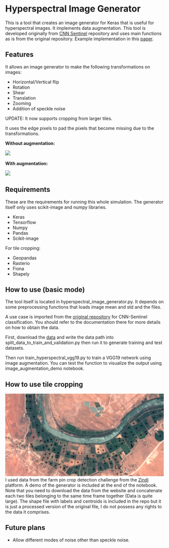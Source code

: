 # Hyperspectral Image Generator

This is a tool that creates an image generator for Keras that is useful for hyperspectral images. It implements data augmentation. This tool is developed originally from [CNN Sentinel](https://github.com/jensleitloff/CNN-Sentinel) repository and uses main functions as is from the original repository.
Example implementation in this [paper](https://arxiv.org/abs/2003.13502).

## Features
It allows an image generator to make the following transformations on images:
- Horizontal/Vertical flip
- Rotation
- Shear
- Translation
- Zooming
- Addition of speckle noise

UPDATE: It now supports cropping from larger tiles.

It uses the edge pixels to pad the pixels that become missing due to the transformations.

**Without augmentation:**

![](images_for_notebook/no_augmentation.png)

**With augmentation:**

![](images_for_notebook/augmentation.png)


## Requirements
These are the requirements for running this whole simulation. The generator itself only uses scikit-image and numpy libraries.
- Keras
- Tensorflow
- Numpy
- Pandas
- Scikit-image

For tile cropping:
- Geopandas
- Rasterio
- Fiona
- Shapely

## How to use (basic mode)
The tool itself is located in hyperspectral_image_generator.py. It depends on some preprocessing functions that loads image mean and std and the files.

A use case is imported from the [original repository](https://github.com/jensleitloff/CNN-Sentinel) for CNN-Sentinel classification. You should refer to the documentation there for more details on how to obtain the data.

First, download the [data](http://madm.dfki.de/downloads) and write the data path into split_data_to_train_and_validation.py then run it to generate training and test datasets.

Then run train_hyperspectral_vgg19.py to train a VGG19 network using image augmentation. You can test the function to visualize the output using image_augmentation_demo notebook.

## How to use tile cropping
![](images_for_notebook/jp2_generator.png)
I used data from the farm pin crop detection challenge from the [Zindi](https://zindi.africa/competitions/farm-pin-crop-detection-challenge) platform.
A demo of the generator is included at the end of the notebook. Note that you need to download the data from the website 
and concatenate each two tiles belonging to the same time frame together (Data is quite large). The shape file with labels 
and centroids is included in the repo but it is just a processed version of the original file, I do not possess any rights 
to the data it comprises.

## Future plans
- Allow different modes of noise other than speckle noise.
